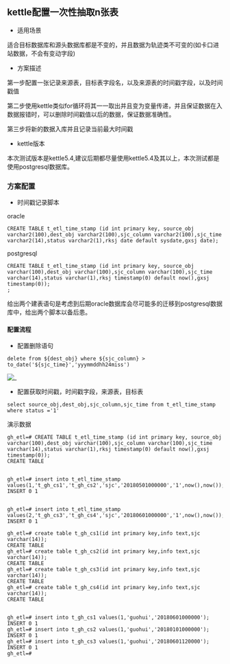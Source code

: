 ﻿## kettle配置一次性抽取n张表

- 适用场景

适合目标数据库和源头数据库都是不变的，并且数据为轨迹类不可变的(如卡口进站数据，不会有变动字段)


- 方案描述

第一步配置一张记录来源表，目标表字段名，以及来源表的时间戳字段，以及时间戳值

第二步使用kettle类似for循环将其一一取出并且变为变量传递，并且保证数据在入数据报错时，可以删除时间戳值以后的数据，保证数据准确性。

第三步将新的数据入库并且记录当前最大时间戳


- kettle版本

本次测试版本是kettle5.4,建议后期都尽量使用kettle5.4及其以上，本次测试都是使用postgresql数据库。

### 方案配置


- 时间戳记录脚本

oracle

```
CREATE TABLE t_etl_time_stamp (id int primary key, source_obj varchar2(100),dest_obj varchar2(100),sjc_column varchar2(100),sjc_time varchar2(14),status varchar2(1),rksj date default sysdate,gxsj date);
```
postgresql

```
CREATE TABLE t_etl_time_stamp (id int primary key, source_obj varchar(100),dest_obj varchar(100),sjc_column varchar(100),sjc_time varchar(14),status varchar(1),rksj timestamp(0) default now(),gxsj timestamp(0));
;
```

给出两个建表语句是考虑到后期oracle数据库会尽可能多的迁移到postgresql数据库中，给出两个脚本以备后患。

#### 配置流程

- 配置删除语句

```
delete from ${dest_obj} where ${sjc_column} > to_date('${sjc_time}','yyymmddhh24miss')
```

![_](../img_src/kettle_loop_1.png)  


- 配置获取时间戳，时间戳字段，来源表，目标表


```
select source_obj,dest_obj,sjc_column,sjc_time from t_etl_time_stamp where status ='1'

```

演示数据

```
gh_etl=# CREATE TABLE t_etl_time_stamp (id int primary key, source_obj varchar(100),dest_obj varchar(100),sjc_column varchar(100),sjc_time varchar(14),status varchar(1),rksj timestamp(0) default now(),gxsj timestamp(0));
CREATE TABLE


gh_etl=# insert into t_etl_time_stamp values(1,'t_gh_cs1','t_gh_cs2','sjc','20180501000000','1',now(),now());
INSERT 0 1


gh_etl=# insert into t_etl_time_stamp values(2,'t_gh_cs3','t_gh_cs4','sjc','20180601000000','1',now(),now());
INSERT 0 1

gh_etl=# create table t_gh_cs1(id int primary key,info text,sjc varchar(14));
CREATE TABLE
gh_etl=# create table t_gh_cs2(id int primary key,info text,sjc varchar(14));
CREATE TABLE
gh_etl=# create table t_gh_cs3(id int primary key,info text,sjc varchar(14));
CREATE TABLE
gh_etl=# create table t_gh_cs4(id int primary key,info text,sjc varchar(14));
CREATE TABLE


gh_etl=# insert into t_gh_cs1 values(1,'guohui','20180601000000');
INSERT 0 1
gh_etl=# insert into t_gh_cs2 values(1,'guohui','20180101000000');
INSERT 0 1
gh_etl=# insert into t_gh_cs3 values(1,'guohui','20180601120000');
INSERT 0 1
gh_etl=# 


```



